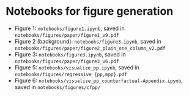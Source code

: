 # Notebooks for figure generation
- Figure 1: `notebooks/figure1.ipynb`, saved in `notebooks/figures/paper/figure1_v9.pdf`
- Figure 2 (background): `notebooks/figure3.ipynb`, saved in `notebooks/figures/paper/figure2_plain_one_column_v2.pdf`
- Figure 3: `notebooks/figure3.ipynb`, saved in `notebooks/figures/paper/figure3_v6.pdf`
- Figure 5: `notebooks/visualize_pp.ipynb`, saved in `notebooks/figures/regressive_{pp,mpp}.pdf`
- Figure 6: `notebooks/visualize_pp_counterfactual-Appendix.ipynb`, saved in `notebooks/figures/cfpp/`

